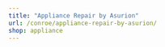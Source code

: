 ```yaml
---
title: "Appliance Repair by Asurion"
url: /conroe/appliance-repair-by-asurion/
shop: appliance
---
```

